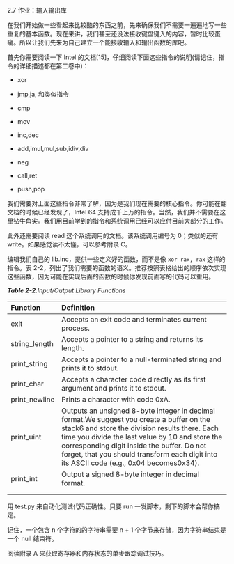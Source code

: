 2.7 作业：输入输出库

在我们开始做一些看起来比较酷的东西之前，先来确保我们不需要一遍遍地写一些重复的基本函数。现在来讲，我们甚至还没法接收键盘键入的内容，暂时比较蛋痛。所以让我们先来为自己建立一个能接收输入和输出函数的库吧。

首先你需要阅读一下 Intel 的文档\[15\]，仔细阅读下面这些指令的说明\(请记住，指令的详细描述都在第二卷中\)：

* xor

* jmp,ja, 和类似指令

* cmp

* mov

* inc,dec

* add,imul,mul,sub,idiv,div

* neg

* call,ret

* push,pop

我们需要对上面这些指令非常了解，因为是我们现在需要的核心指令。你可能在翻文档的时候已经发现了，Intel 64 支持成千上万的指令。当然，我们并不需要在这里钻牛角尖。我们用目前学到的指令和系统调用已经可以应付目前大部分的工作。

此外还需要阅读 read 这个系统调用的文档。该系统调用编号为 0；类似的还有 write。如果感觉读不太懂，可以参考附录 C。

编辑我们自己的 lib.inc，提供一些定义好的函数，而不是像 `xor rax, rax` 这样的指令。表 2-2，列出了我们需要的函数的语义。推荐按照表格给出的顺序依次实现这些函数，因为可能在实现后面的函数的时候你发现前面写的代码可以重用。

_**Table 2-2**.Input/Output Library Functions_

| Function | Definition |
| :--- | :--- |
| exit | Accepts an exit code and terminates current process. |
| string_length | Accepts a pointer to a string and returns its length. |
| print_string | Accepts a pointer to a null-terminated string and prints it to stdout. |
| print_char | Accepts a character code directly as its first argument and prints it to stdout. |
| print_newline | Prints a character with code 0xA. |
| print_uint | Outputs an unsigned 8-byte integer in decimal format.We suggest you create a buffer on the stack6 and store the division results there. Each time you divide the last value by 10 and store the corresponding digit inside the buffer. Do not forget, that you should transform each digit into its ASCII code (e.g., 0x04 becomes0x34). |
| print_int | Output a signed 8-byte integer in decimal format. |
|  |  |
|  |  |

用 test.py 来自动化测试代码正确性。只要 run 一发脚本，剩下的脚本会帮你搞定。

记住，一个包含 n 个字符的的字符串需要 n + 1 个字节来存储，因为字符串结束是一个 null 结束符。

阅读附录 A 来获取寄存器和内存状态的单步跟踪调试技巧。

